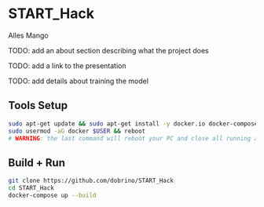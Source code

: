 # START_Hack
Alles Mango

TODO: add an about section describing what the project does

TODO: add a link to the presentation

TODO: add details about training the model

## Tools Setup

```sh
sudo apt-get update && sudo apt-get install -y docker.io docker-compose curl git
sudo usermod -aG docker $USER && reboot
# WARNING: the last command will reboot your PC and close all running apps
```

## Build + Run

```sh
git clone https://github.com/dobrino/START_Hack
cd START_Hack
docker-compose up --build
```
